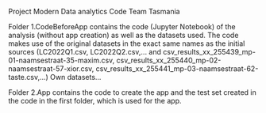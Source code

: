 Project Modern Data analytics Code Team Tasmania

Folder 1.CodeBeforeApp contains the code (Jupyter Notebook) of the analysis (without app creation) as well as the datasets used. 
The code makes use of the original datasets in the exact same names as the initial sources (LC2022Q1.csv, LC2022Q2.csv,... 
and csv_results_xx_255439_mp-01-naamsestraat-35-maxim.csv, csv_results_xx_255440_mp-02-naamsestraat-57-xior.csv, csv_results_xx_255441_mp-03-naamsestraat-62-taste.csv,...)
Own datasets...

Folder 2.App contains the code to create the app and the test set created in the code in the first folder, which is used for the app. 
